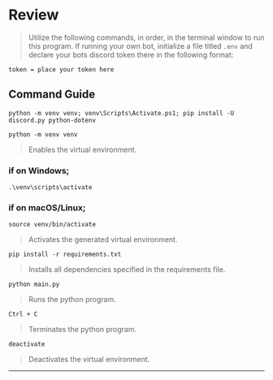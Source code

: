 # Review

>Utilize the following commands, in order, in the terminal window to run this program. If running your own bot, initialize a file titled `.env` and declare your bots discord token there in the following format:

`token = place your token here`

## Command Guide

`python -m venv venv; venv\Scripts\Activate.ps1; pip install -U discord.py python-dotenv`

`python -m venv venv`

>Enables the virtual environment. 

### if on Windows;

`.\venv\scripts\activate`

### if on macOS/Linux;

`source venv/bin/activate`

>Activates the generated virtual environment.

`pip install -r requirements.txt`

>Installs all dependencies specified in the requirements file.

`python main.py`

>Runs the python program.

`Ctrl + C`

>Terminates the python program.

`deactivate`

>Deactivates the virtual environment.

----